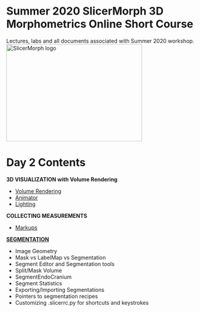# Summer 2020 SlicerMorph 3D Morphometrics Online Short Course 
Lectures, labs and all documents associated with Summer 2020 workshop.
<img alt="SlicerMorph logo" width="358" height="256" src="https://github.com/SlicerMorph/SlicerMorph.github.io/blob/master/SlicerMorph_Logos/SlicerMorph_Final_Logos-V2.jpg">

# Day 2 Contents

**3D VISUALIZATION with Volume Rendering**

-	[Volume Rendering](https://github.com/SlicerMorph/S_2020/blob/master/Day_2/VolumeRendering/VolumeRendering.md)
-	[Animator](https://github.com/SlicerMorph/S_2020/blob/master/Day_2/SlicerAnimator/SlicerAnimator.md)
-	[Lighting](https://github.com/SlicerMorph/S_2020/blob/master/Day_2/Lighting/Lights.md)


**COLLECTING MEASUREMENTS**

-	[Markups](https://github.com/SlicerMorph/S_2020/blob/master/Day_2/Markups/Markups.md)

[**SEGMENTATION**](https://github.com/SlicerMorph/S_2020/blob/master/Day_2/Segmentation/Segmentation.md)

*	Image Geometry
*	Mask vs LabelMap vs Segmentation
*	Segment Editor and Segmentation tools
*	Split/Mask Volume
*	SegmentEndoCranium
*	Segment Statistics
*	Exporting/Importing Segmentations
*	Pointers to segmentation recipes
*	Customizing .slicerrc.py for shortcuts and keystrokes

